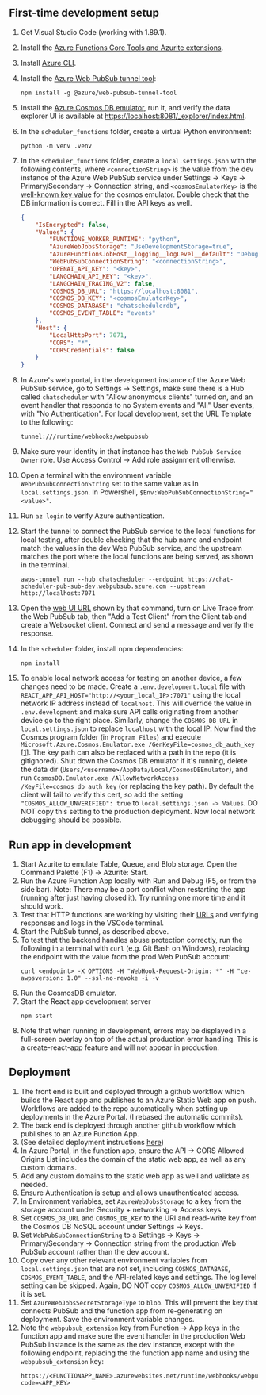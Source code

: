 ## First-time development setup
1. Get Visual Studio Code (working with 1.89.1).
1. Install the [Azure Functions Core Tools and Azurite extensions](https://learn.microsoft.com/en-us/azure/azure-functions/functions-develop-local).
1. Install [Azure CLI](https://learn.microsoft.com/en-us/cli/azure/install-azure-cli).
1. Install the [Azure Web PubSub tunnel tool](https://learn.microsoft.com/en-us/azure/azure-web-pubsub/howto-web-pubsub-tunnel-tool?tabs=bash):

    ```
    npm install -g @azure/web-pubsub-tunnel-tool
    ```

1. Install the [Azure Cosmos DB emulator](https://learn.microsoft.com/en-us/azure/cosmos-db/how-to-develop-emulator?tabs=windows%2Ccsharp&pivots=api-nosql), run it, and verify the data explorer UI is available at [https://localhost:8081/_explorer/index.html](https://localhost:8081/_explorer/index.html).
1. In the `scheduler_functions` folder, create a virtual Python environment:

    ```
    python -m venv .venv
    ```

1. In the `scheduler_functions` folder, create a `local.settings.json` with the following contents, where `<connectionString>` is the value from the dev instance of the Azure Web PubSub service under Settings -> Keys -> Primary/Secondary -> Connection string, and `<cosmosEmulatorKey>` is the [well-known key value](https://learn.microsoft.com/en-us/azure/cosmos-db/how-to-develop-emulator?tabs=windows%2Cpython&pivots=api-nosql) for the cosmos emulator. Double check that the DB information is correct. Fill in the API keys as well.

    ```json
    {
        "IsEncrypted": false,
        "Values": {
            "FUNCTIONS_WORKER_RUNTIME": "python",
            "AzureWebJobsStorage": "UseDevelopmentStorage=true",
            "AzureFunctionsJobHost__logging__logLevel__default": "Debug",
            "WebPubSubConnectionString": "<connectionString>",
            "OPENAI_API_KEY": "<key>",
            "LANGCHAIN_API_KEY": "<key>",
            "LANGCHAIN_TRACING_V2": false,
            "COSMOS_DB_URL": "https://localhost:8081",
            "COSMOS_DB_KEY": "<cosmosEmulatorKey>",
            "COSMOS_DATABASE": "chatschedulerdb",
            "COSMOS_EVENT_TABLE": "events"
        },
        "Host": {
            "LocalHttpPort": 7071,
            "CORS": "*",
            "CORSCredentials": false
        }
    }
    ```
1. In Azure's web portal, in the development instance of the Azure Web PubSub service, go to Settings -> Settings, make sure there is a Hub called `chatscheduler` with "Allow anonymous clients" turned on, and an event handler that responds to no System events and "All" User events, with "No Authentication". For local development, set the URL Template to the following:

    ```
    tunnel:///runtime/webhooks/webpubsub
    ```
1. Make sure your identity in that instance has the `Web PubSub Service Owner` role. Use Access Control -> Add role assignment otherwise.
1. Open a terminal with the environment variable `WebPubSubConnectionString` set to the same value as in `local.settings.json`. In Powershell, `$Env:WebPubSubConnectionString="<value>"`.
1. Run `az login` to verify Azure authentication.
1. Start the tunnel to connect the PubSub service to the local functions for local testing, after double checking that the hub name and endpoint match the values in the dev Web PubSub service, and the upstream matches the port where the local functions are being served, as shown in the terminal.

    ```
    awps-tunnel run --hub chatscheduler --endpoint https://chat-scheduler-pub-sub-dev.webpubsub.azure.com --upstream http://localhost:7071
    ```

1. Open the [web UI URL](http://localhost:8071/) shown by that command, turn on Live Trace from the Web PubSub tab, then "Add a Test Client" from the Client tab and create a Websocket client. Connect and send a message and verify the response.
1. In the `scheduler` folder, install npm dependencies:
    ```
    npm install
    ```
1. To enable local network access for testing on another device, a few changes need to be made. Create a `.env.development.local` file with `REACT_APP_API_HOST="http://<your_local_IP>:7071"` using the local network IP address instead of `localhost`. This will override the value in `.env.development` and make sure API calls originating from another device go to the right place. Similarly, change the `COSMOS_DB_URL` in `local.settings.json` to replace `localhost` with the local IP. Now find the Cosmos program folder (in `Program Files`) and execute  `Microsoft.Azure.Cosmos.Emulator.exe /GenKeyFile=cosmos_db_auth_key` [[1](https://stackoverflow.com/questions/55018321/azure-cosmos-db-emulator-on-a-local-area-network)]. The key path can also be replaced with a path in the repo (it is gitignored). Shut down the Cosmos DB emulator if it's running, delete the data dir (`Users/<username>/AppData/Local/CosmosDBEmulator`), and run `CosmosDB.Emulator.exe /AllowNetworkAccess /KeyFile=cosmos_db_auth_key` (or replacing the key path). By default the client will fail to verify this cert, so add the setting `"COSMOS_ALLOW_UNVERIFIED": true` to `local.settings.json -> Values`. DO NOT copy this setting to the production deployment. Now local network debugging should be possible.
## Run app in development
1. Start Azurite to emulate Table, Queue, and Blob storage. Open the Command Palette (F1) -> Azurite: Start.
1. Run the Azure Function App locally with Run and Debug (F5, or from the side bar). Note: There may be a port conflict when restarting the app (running after just having closed it). Try running one more time and it should work.
1. Test that HTTP functions are working by visiting their [URLs](http://localhost:7071/api/negotiate) and verifying responses and logs in the VSCode terminal.
1. Start the PubSub tunnel, as described above.
1. To test that the backend handles abuse protection correctly, run the following in a terminal with `curl` (e.g. Git Bash on Windows), replacing the endpoint with the value from the prod Web PubSub account:
    ```
    curl <endpoint> -X OPTIONS -H "WebHook-Request-Origin: *" -H "ce-awpsversion: 1.0" --ssl-no-revoke -i -v
    ```
1. Run the CosmosDB emulator.
1. Start the React app development server
    ```
    npm start
    ```
1. Note that when running in development, errors may be displayed in a full-screen overlay on top of the actual production error handling. This is a create-react-app feature and will not appear in production.
## Deployment
1. The front end is built and deployed through a github workflow which builds the React app
and publishes to an Azure Static Web app on push. Workflows are added to the repo automatically
when setting up deployments in the Azure Portal. (I rebased the automatic commits).
1. The back end is deployed through another github workflow which publishes to an Azure Function App.
1. (See detailed deployment instructions [here](https://learn.microsoft.com/en-us/azure/azure-web-pubsub/quickstart-serverless?tabs=python))
1. In Azure Portal, in the function app, ensure the API -> CORS Allowed Origins List includes the
domain of the static web app, as well as any custom domains.
1. Add any custom domains to the static web app as well and validate as needed.
1. Ensure Authentication is setup and allows unauthenticated access.
1. In Environment variables, set `AzureWebJobsStorage` to a key from the storage account under Security + networking -> Access keys
1. Set `COSMOS_DB_URL` and `COSMOS_DB_KEY` to the URI and read-write key from the Cosmos DB NoSQL account under Settings -> Keys.
1. Set `WebPubSubConnectionString` to a Settings -> Keys -> Primary/Secondary -> Connection string from the production Web PubSub account rather than the dev account.
1. Copy over any other relevant environment variables from `local.settings.json` that are not set, including `COSMOS_DATABASE`, `COSMOS_EVENT_TABLE`, and the API-related keys and settings. The log level setting can be skipped. Again, DO NOT copy `COSMOS_ALLOW_UNVERIFIED` if it is set.
1. Set `AzureWebJobsSecretStorageType` to `blob`. This will prevent the key that connects PubSub and the function app from re-generating on deployment. Save the environment variable changes.
1. Note the `webpubsub_extension` key from Function -> App keys in the function app and make sure the event handler in the production Web PubSub instance is the same as the dev instance, except with the following endpoint, replacing the the function app name and using the `webpubsub_extension` key:
    ```
    https://<FUNCTIONAPP_NAME>.azurewebsites.net/runtime/webhooks/webpubsub?code=<APP_KEY>
    ```